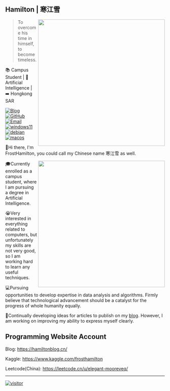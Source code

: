 <!--
 * @Descripttion: Hamilton Codes
 * @version: 1.0.0
 * @Author: Hamilton|寒江雪
 * @Date: 2025-08-07 20:36:44
 * @LastEditors: Hamilton|寒江雪
 * @LastEditTime: 2025-08-12 09:48:17
 * Copyright (c) 2025 by FrostHamilton, All Rights Reserved. 
-->
## Hamilton | 寒江雪

<a href="#">
<img align="right" src='https://github-readme-stats.vercel.app/api/top-langs/?username=FrostHamilton&layout=compact' width="400px" />
</a>

>To overcome his time in himself, to become timeless.

:books: Campus Student | :robot: Artificial Intelligence | :arrow_right: Hongkong SAR

[![Blog](https://img.shields.io/badge/-https://hamiltonblog.cn/-0e83cd?style=flat-square&logo=Blogger&logoColor=fff)](https://hamiltonblog.cn/)  [![GitHub](https://img.shields.io/badge/dynamic/json?logo=github&label=GitHub+Followers&labelColor=282c34&style=flat-square&color=181717&query=%24.data.totalSubs&url=https%3A%2F%2Fapi.spencerwoo.com%2Fsubstats%2F%3Fsource%3Dgithub%26queryKey%3DFrostHamilton&longCache=true)](https://github.com/FrostHamilton)
[![Email](https://img.shields.io/badge/-hanjiangxue@hamiltonblog.cn-911318?style=flat-square&logo=Mail.RU&logoColor=white&labelColor=c14438)](mailto:hanjiangxue@hamiltonblog.cn)
[![windows11](https://img.shields.io/badge/Windows-11-2376bc?style=flat&logo=microsoft&logoColor=ffffff)](https://img.shields.io/badge/Windows-11-2376bc?style=flat&logo=microsoft&logoColor=ffffff)  [![debian](https://img.shields.io/badge/Linux%20Debian-FCC624?style=flat&logo=linux&logoColor=black)](https://img.shields.io/badge/Linux%20Debian-FCC624?style=flat&logo=linux&logoColor=black)  [![macos](https://img.shields.io/badge/MacOS-333?style=plastic&logo=apple&logoColor=white)](https://img.shields.io/badge/MacOS-333?style=plastic&logo=apple&logoColor=white)


:wave:Hi there, I'm FrostHamilton, you could call my Chinese name 寒江雪 as well.

<a href="#">
<img align="right" src='https://github-readme-stats.vercel.app/api?username=FrostHamilton&show_icons=true&theme=transparent' width="400px" />
</a>

:mortar_board:Currently enrolled as a campus student, where I am pursuing a degree in Artificial Intelligence.

:sob:Very interested in everything related to computers, but unfortunately my skills are not very good, so I am working hard to learn any useful techniques.

:computer:Pursuing opportunities to develop expertise in data analysis and algorithms. Firmly believe that technological advancement should be a catalyst for the progress of whole humanity equally.

:bookmark_tabs:Continually developing ideas for articles to publish on my [blog](https://hamiltonblog.cn/). However, I am working on improving my ability to express myself clearly.

## Programming Website Account

Blog: https://hamiltonblog.cn/

Kaggle: https://www.kaggle.com/frosthamilton

Leetcode(China): https://leetcode.cn/u/elegant-mooreveq/



---

[![visitor](https://api.moedog.org/count/@FrostHamilton.readme)](https://api.moedog.org/count/@FrostHamilton.readme)

